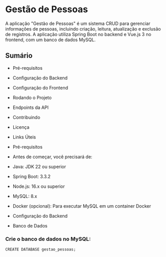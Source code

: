 # Gestão de Pessoas
A aplicação "Gestão de Pessoas" é um sistema CRUD para gerenciar informações de pessoas, incluindo criação, leitura, atualização e exclusão de registros. A aplicação utiliza Spring Boot no backend e Vue.js 3 no frontend, com um banco de dados MySQL.

## Sumário
 * Pré-requisitos
 * Configuração do Backend
 * Configuração do Frontend
 * Rodando o Projeto
 * Endpoints da API
 * Contribuindo
 * Licença
 * Links Úteis
 * Pré-requisitos
 * Antes de começar, você precisará de:

 * Java: JDK 22 ou superior
 * Spring Boot: 3.3.2
 * Node.js: 16.x ou superior
 * MySQL: 8.x
 * Docker (opcional): Para executar MySQL em um container Docker
 * Configuração do Backend
 * Banco de Dados
### Crie o banco de dados no MySQL: 
 ```CREATE DATABASE gestao_pessoas;```

